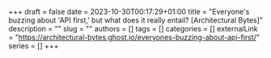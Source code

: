 +++ 
draft = false
date = 2023-10-30T00:17:29+01:00
title = "Everyone's buzzing about 'API first,' but what does it really entail? [Architectural Bytes]"
description = ""
slug = ""
authors = []
tags = []
categories = []
externalLink = "https://architectural-bytes.ghost.io/everyones-buzzing-about-api-first/"
series = []
+++
